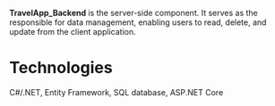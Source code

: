 **TravelApp_Backend** is the server-side component. It serves as the responsible for data management, enabling users to read, delete, and update from the client application.

# Technologies
C#/.NET, 
Entity Framework, 
SQL database, 
ASP.NET Core


